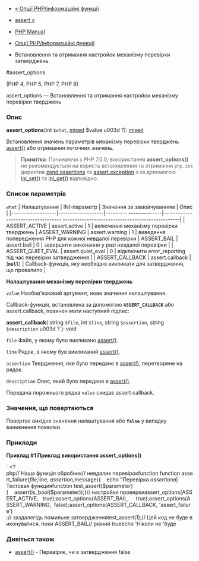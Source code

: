 - [« Опції PHP/інформаційні функції](ref.info.md)
- [assert »](function.assert.md)

- [PHP Manual](index.md)
- [Опції PHP/інформаційні функції](ref.info.md)
- Встановлення та отримання настройок механізму перевірки затверджень

#assert_options

(PHP 4, PHP 5, PHP 7, PHP 8)

assert_options — Встановлення та отримання настройок механізму перевірки
тверджень

### Опис

**assert_options**(int `$what`,
[mixed](language.types.declarations.md#language.types.declarations.mixed)
$value u003d ?):
[mixed](language.types.declarations.md#language.types.declarations.mixed)

Встановлення значень параметрів механізму перевірки тверджень
[assert()](function.assert.md) або отримання поточних значень.

> **Примітка**: Починаючи з PHP 7.0.0, використання **assert_options()**
> не рекомендується на користь встановлення та отримання `php.ini` директив
> [zend.assertions](ini.core.md#ini.zend.assertions) та
> [assert.exception](info.configuration.md#ini.assert.exception) з
> за допомогою [ini_set()](function.ini-set.md) та
> [ini_get()](function.ini-get.md) відповідно.

### Список параметрів

`what`
| Налаштування | INI-параметр | Значення за замовчуванням | Опис |
|-------------------|-------------------|--------- --------------|----------------------------------- -------------------------------------------------|
| ASSERT_ACTIVE | assert.active | 1 | включення механізму перевірки тверджень
| ASSERT_WARNING | assert.warning | 1 | виведення попередження PHP для кожної невдалої перевірки
| ASSERT_BAIL | assert.bail | 0 | завершити виконання у разі невдалої перевірки |
| ASSERT_QUIET_EVAL | assert.quiet_eval | 0 | відключити error_reporting під час перевірки затвердження |
| ASSERT_CALLBACK | assert.callback | (**`null`**) | Callback-функція, яку необхідно викликати для затвердження, що провалило |

**Налаштування механізму перевірки тверджень**

`value`
Необов'язковий аргумент, нове значення налаштування.

Callback-функція, встановлена за допомогою **`ASSERT_CALLBACK`** або
assert.callback, повинен мати наступний підпис:

**assert_callback**(
string `$file`,
int `$line`,
string `$assertion`,
string `$description` u003d ?
): void

`file`
Файл, у якому було викликано [assert()](function.assert.md).

`line`
Рядок, в якому був викликаний [assert()](function.assert.md).

`assertion`
Твердження, яке було передано в [assert()](function.assert.md),
перетворене на рядок.

`description`
Опис, який було передано в [assert()](function.assert.md).

Передача порожнього рядка `value` скидає assert callback.

### Значення, що повертаються

Повертає вихідне значення налаштування або **`false`** у випадку
виникнення помилки.

### Приклади

**Приклад #1 Приклад використання **assert_options()****

` <?php// Наша функція обробник// невдалих перевірокfunction function assert_failure($file, $line, $assertion, $message){    echo "Перевірка $assertion в $| Тестовая функцияfunction test_assert($parameter){    assert(is_bool($parameter));}// настройки проверкиassert_options(ASSERT_ACTIVE,   true);assert_options(ASSERT_BAIL,     true);assert_options(ASSERT_WARNING,  false);assert_options(ASSERT_CALLBACK, 'assert_failure') ;// заздалегідь помильне затвердженняtest_assert(1);// Цей код не буде виконуватися, поки ASSERT_BAIL// рівний trueecho 'Ніколи не 'буде 

### Дивіться також

- [assert()](function.assert.md) - Перевіряє, чи є
затвердження false
